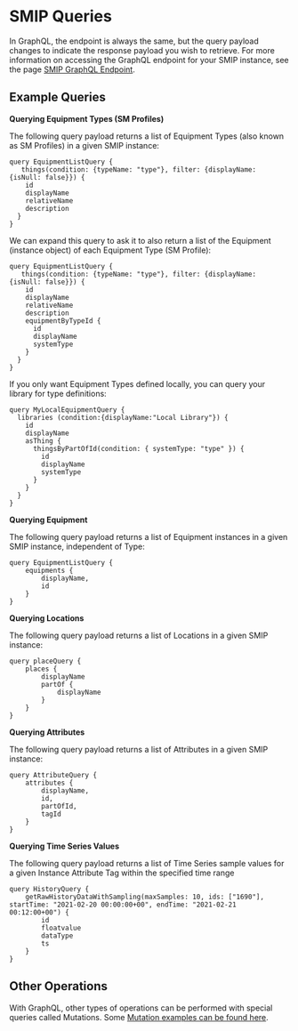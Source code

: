 # SMIP Queries

In GraphQL, the endpoint is always the same, but the query payload changes to indicate the response payload you wish to retrieve. For more information on accessing the GraphQL endpoint for your SMIP instance, see the page [SMIP GraphQL Endpoint](smip-graphql.md).

## Example Queries

**<a name="query-types">Querying Equipment Types (SM Profiles)**

The following query payload returns a list of Equipment Types (also known as SM Profiles) in a given SMIP instance:

```
query EquipmentListQuery {
   things(condition: {typeName: "type"}, filter: {displayName: {isNull: false}}) {
    id
    displayName
    relativeName
    description
  }
}
```

We can expand this query to ask it to also return a list of the Equipment (instance object) of each Equipment Type (SM Profile):

```
query EquipmentListQuery {
   things(condition: {typeName: "type"}, filter: {displayName: {isNull: false}}) {
    id
    displayName
    relativeName
    description
    equipmentByTypeId {
      id
      displayName
      systemType
    }
  }
}
```

If you only want Equipment Types defined locally, you can query your library for type definitions:

```
query MyLocalEquipmentQuery {
  libraries (condition:{displayName:"Local Library"}) {
    id
    displayName
    asThing {
      thingsByPartOfId(condition: { systemType: "type" }) {
        id
        displayName
        systemType
      }
    }
  }
}
```


**<a name="query-equipment">Querying Equipment**

The following query payload returns a list of Equipment instances in a given SMIP instance, independent of Type:

```
query EquipmentListQuery { 
    equipments { 
        displayName, 
        id 
    }   
}
```

**<a name="query-locations">Querying Locations**

The following query payload returns a list of Locations in a given SMIP instance:

```
query placeQuery {  
    places {        
        displayName      
        partOf {        
            displayName      
        }    
    }
}
```

**<a name="query-attributes">Querying Attributes**

The following query payload returns a list of Attributes in a given SMIP instance:

```
query AttributeQuery { 
    attributes { 
        displayName, 
        id, 
        partOfId, 
        tagId 
    }  
}
```

**<a name="query-timeseries">Querying Time Series Values**

The following query payload returns a list of Time Series sample values for a given Instance Attribute Tag within the specified time range

```
query HistoryQuery {
    getRawHistoryDataWithSampling(maxSamples: 10, ids: ["1690"], startTime: "2021-02-20 00:00:00+00", endTime: "2021-02-21 00:12:00+00") {
        id
        floatvalue
        dataType
        ts
    }
}
```

## Other Operations

With GraphQL, other types of operations can be performed with special queries called Mutations. Some  [Mutation examples can be found here](mutations.md).
